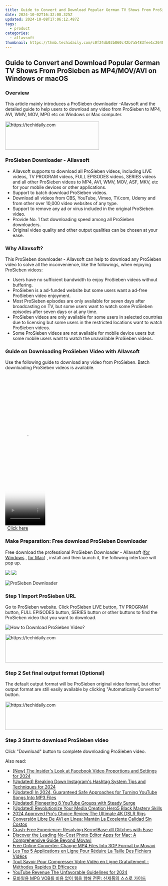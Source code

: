 ```yaml
---
title: Guide to Convert and Download Popular German TV Shows From ProSieben as MP4/MOV/AVI on Windows or macOS
date: 2024-10-02T16:32:08.325Z
updated: 2024-10-08T17:06:12.487Z
tags:
  - product
categories:
  - allavsoft
thumbnail: https://thmb.techidaily.com/c0f24db03b860c42b7a5483fee1c2648117629efa1bce5d10af4b04e6cf949ee.jpg
---
```


## Guide to Convert and Download Popular German TV Shows From ProSieben as MP4/MOV/AVI on Windows or macOS

### Overview

This article mainly introduces a ProSieben downloader -Allavsoft and the detailed guide to help users to download any video from ProSieben to MP4, AVI, WMV, MOV, MPG etc on Windows or Mac computer.

<!-- affiliate ads begin -->
<a href="https://laganoo.pxf.io/c/5597632/1521325/16446" target="_top" id="1521325">
  <img src="//a.impactradius-go.com/display-ad/16446-1521325" border="0" alt="https://techidaily.com" width="300" height="90"/>
</a>
<img height="0" width="0" src="https://laganoo.pxf.io/i/5597632/1521325/16446" style="position:absolute;visibility:hidden;" border="0" />
<!-- affiliate ads end -->

### ProSieben Downloader - Allavsoft

* Allavsoft supports to download all ProSieben videos, including LIVE videos, TV PROGRAM videos, FULL EPISODES videos, SERIES videos and all other ProSieben videos to MP4, AVI, WMV, MOV, ASF, MKV, etc for your mobile devices or other applications.
* Support to batch download ProSieben videos.
* Download all videos from CBS, YouTube, Vimeo, TV.com, Udemy and from other over 10,000 video websites of any type.
* Support to remove any ad or virus included in the original ProSieben video.
* Provide No. 1 fast downloading speed among all ProSieben downloaders.
* Original video quality and other output qualities can be chosen at your ease.

### Why Allavsoft?

This ProSieben downloader - Allavsoft can help to download any ProSieben video to solve all the inconvenience, like the followings, when enjoying ProSieben videos:

* Users have no sufficient bandwidth to enjoy ProSieben videos without buffering.
* ProSieben is a ad-funded website but some users want a ad-free ProSieben video enjoyment.
* Most ProSieben episodes are only available for seven days after broadcasting on TV, but some users want to watch some ProSieben episodes after seven days or at any time.
* ProSieben videos are only available for some users in selected countries due to licensing but some users in the restricted locations want to watch ProSieben videos.
* Some ProSieben videos are not available for mobile device users but some mobile users want to watch the unavailable ProSieben videos.

### Guide on Downloading ProSieben Video with Allavsoft

Use the following guide to download any video from ProSieben. Batch downloading ProSieben videos is available.

<!-- affiliate ads begin -->
<span id="1993647">
					<video width="128" height="480" style="cursor:pointer"
           poster="//a.impactradius-go.com/display-clicktoplayimage/1993647.png"
           onclick="if(!this.playClicked){this.play();this.setAttribute('controls',true);this.playClicked=true;}">
	   <source src="//a.impactradius-go.com/display-ad/22993-1993647">
	   <img src="//a.impactradius-go.com/display-clicktoplayimage/1993647.png" style="border: none; height: 100%; width: 100%; object-fit: contain">
	</video>
	<div style="width:80px;text-align:center"><a href="javascript:window.open(decodeURIComponent('https%3A%2F%2Fhomestyler.sjv.io%2Fc%2F5597632%2F1993647%2F22993'), '_blank');void(0);">Click here</a></div>
</span>
<img height="0" width="0" src="https://imp.pxf.io/i/5597632/1993647/22993" style="position:absolute;visibility:hidden;" border="0" />
<!-- affiliate ads end -->

### Make Preparation: Free download ProSieben Downloader

Free download the professional ProSieben Downloader - Allavsoft ([for Windows](https://tools.techidaily.com/allavsoft/products/) , [for Mac](https://tools.techidaily.com/allavsoft/products/)) , install and then launch it, the following interface will pop up.

[![](https://www.allavsoft.com/how-to/../images/how-to/free-download-win.jpg)](https://tools.techidaily.com/allavsoft/products/) [![](https://www.allavsoft.com/how-to/../images/how-to/free-download-mac.jpg)](https://tools.techidaily.com/allavsoft/products/)

![ProSieben Downloader](https://www.allavsoft.com/how-to/../images/allavsoft/screen-shot-600.jpg)

### Step 1 Import ProSieben URL

Go to ProSieben website. Click ProSieben LIVE button, TV PROGRAM button, FULL EPISODES button, SERIES button or other buttons to find the ProSieben video that you want to download.

![How to Download ProSieben Video?](https://www.allavsoft.com/how-to/../images/how-to/download-rtmp-video/download-rtmp-video.jpg)

<!-- affiliate ads begin -->
<a href="https://ephamedtechinc.pxf.io/c/5597632/2137205/26400" target="_top" id="2137205">
  <img src="//a.impactradius-go.com/display-ad/26400-2137205" border="0" alt="https://techidaily.com" width="728" height="90"/>
</a>
<img height="0" width="0" src="https://ephamedtechinc.pxf.io/i/5597632/2137205/26400" style="position:absolute;visibility:hidden;" border="0" />
<!-- affiliate ads end -->

### Step 2 Set final output format (Optional)

The default output format will be ProSieben original video format, but other output format are still easily available by clicking "Automatically Convert to" button.

<!-- affiliate ads begin -->
<a href="https://homestyler.sjv.io/c/5597632/1943647/22993" target="_top" id="1943647">
  <img src="//a.impactradius-go.com/display-ad/22993-1943647" border="0" alt="https://techidaily.com" width="728" height="90"/>
</a>
<img height="0" width="0" src="https://homestyler.sjv.io/i/5597632/1943647/22993" style="position:absolute;visibility:hidden;" border="0" />
<!-- affiliate ads end -->

### Step 3 Start to download ProSieben video

Click "Download" button to complete downloading ProSieben video.

<ins class="adsbygoogle"
     style="display:block"
     data-ad-format="autorelaxed"
     data-ad-client="ca-pub-7571918770474297"
     data-ad-slot="1223367746"></ins>

<ins class="adsbygoogle"
     style="display:block"
     data-ad-client="ca-pub-7571918770474297"
     data-ad-slot="8358498916"
     data-ad-format="auto"
     data-full-width-responsive="true"></ins>

<span class="atpl-alsoreadstyle">Also read:</span>
<div><ul>
<li><a href="https://facebook-video-content.techidaily.com/new-the-insiders-look-at-facebook-video-proportions-and-settings-for-2024/"><u>[New] The Insider's Look at Facebook Video Proportions and Settings for 2024</u></a></li>
<li><a href="https://instagram-video-recordings.techidaily.com/updated-breaking-down-instagrams-hashtag-system-tips-and-techniques-for-2024/"><u>[Updated] Breaking Down Instagram's Hashtag System Tips and Techniques for 2024</u></a></li>
<li><a href="https://youtube-lab.techidaily.com/ed-in-2024-guaranteed-safe-approaches-for-turning-youtube-songs-into-mp3-files/"><u>[Updated] In 2024, Guaranteed Safe Approaches for Turning YouTube Songs Into MP3 Files</u></a></li>
<li><a href="https://facebook-record-videos.techidaily.com/updated-pioneering-8-youtube-groups-with-steady-surge/"><u>[Updated] Pioneering 8 YouTube Groups with Steady Surge</u></a></li>
<li><a href="https://extra-guidance.techidaily.com/updated-revolutionize-your-media-creation-hero5-black-mastery-skills/"><u>[Updated] Revolutionize Your Media Creation Hero5 Black Mastery Skills</u></a></li>
<li><a href="https://extra-approaches.techidaily.com/2024-approved-pros-choice-review-the-ultimate-4k-dslr-rigs/"><u>2024 Approved Pro's Choice Review The Ultimate 4K DSLR Rigs</u></a></li>
<li><a href="https://win-awesome.techidaily.com/conversion-libre-de-avi-en-linea-manten-la-excelente-calidad-sin-costos/"><u>Conversión Libre De AVI en Línea: Mantén La Excelente Calidad Sin Costos</u></a></li>
<li><a href="https://win-blog.techidaily.com/crash-free-experience-resolving-kernelbasedll-glitches-with-ease/"><u>Crash-Free Experience: Resolving KernelBase.dll Glitches with Ease</u></a></li>
<li><a href="https://win-awesome.techidaily.com/discover-the-leading-no-cost-photo-editor-apps-for-mac-a-comprehensive-guide-beyond-movavi/"><u>Discover the Leading No-Cost Photo Editor Apps for Mac: A Comprehensive Guide Beyond Movavi</u></a></li>
<li><a href="https://win-awesome.techidaily.com/free-online-converter-change-mp4-files-into-3gp-format-by-movavi/"><u>Free Online Converter: Change MP4 Files Into 3GP Format by Movavi</u></a></li>
<li><a href="https://win-awesome.techidaily.com/les-top-5-applications-en-ligne-pour-reduire-la-taille-des-fichiers-videos/"><u>Les Top 5 Applications en Ligne Pour Réduire La Taille Des Fichiers Vidéos</u></a></li>
<li><a href="https://win-awesome.techidaily.com/tout-savoir-pour-compresser-votre-video-en-ligne-gratuitement-methodes-rapides-et-efficaces/"><u>Tout Savoir Pour Compresser Votre Vidéo en Ligne Gratuitement - Méthodes Rapides Et Efficaces</u></a></li>
<li><a href="https://eaxpv-info.techidaily.com/youtube-revenue-the-unfavorable-guidelines-for-2024/"><u>YouTube Revenue The Unfavorable Guidelines for 2024</u></a></li>
<li><a href="https://win-awesome.techidaily.com/mpg-vob/"><u>모바일용 MPG VOB를 비용 없이 웹을 향해 전환: 신제품의 스스로 가이드</u></a></li>
</ul></div>

